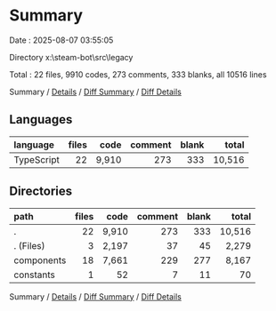 # Summary

Date : 2025-08-07 03:55:05

Directory x:\\steam-bot\\src\\legacy

Total : 22 files,  9910 codes, 273 comments, 333 blanks, all 10516 lines

Summary / [Details](details.md) / [Diff Summary](diff.md) / [Diff Details](diff-details.md)

## Languages
| language | files | code | comment | blank | total |
| :--- | ---: | ---: | ---: | ---: | ---: |
| TypeScript | 22 | 9,910 | 273 | 333 | 10,516 |

## Directories
| path | files | code | comment | blank | total |
| :--- | ---: | ---: | ---: | ---: | ---: |
| . | 22 | 9,910 | 273 | 333 | 10,516 |
| . (Files) | 3 | 2,197 | 37 | 45 | 2,279 |
| components | 18 | 7,661 | 229 | 277 | 8,167 |
| constants | 1 | 52 | 7 | 11 | 70 |

Summary / [Details](details.md) / [Diff Summary](diff.md) / [Diff Details](diff-details.md)